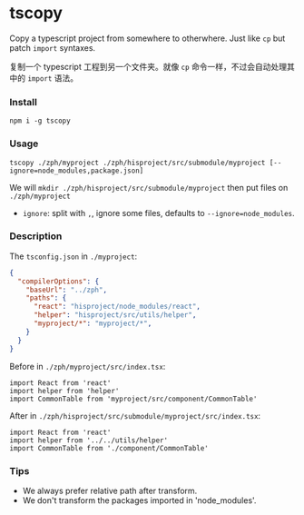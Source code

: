 # tscopy

Copy a typescript project from somewhere to otherwhere. Just like `cp` but patch `import` syntaxes.

复制一个 typescript 工程到另一个文件夹。就像 `cp` 命令一样，不过会自动处理其中的 `import` 语法。

### Install

`npm i -g tscopy`

### Usage

`tscopy ./zph/myproject ./zph/hisproject/src/submodule/myproject [--ignore=node_modules,package.json]`

We will `mkdir ./zph/hisproject/src/submodule/myproject` then put files on `./zph/myproject`

- `ignore`: split with `,`, ignore some files, defaults to `--ignore=node_modules`.

### Description

The `tsconfig.json` in `./myproject`:

```json
{
  "compilerOptions": {
    "baseUrl": "../zph",
    "paths": {
      "react": "hisproject/node_modules/react",
      "helper": "hisproject/src/utils/helper",
      "myproject/*": "myproject/*",
    }
  }
}
```

Before in `./zph/myproject/src/index.tsx`:

```tsx
import React from 'react'
import helper from 'helper'
import CommonTable from 'myproject/src/component/CommonTable'
```

After in `./zph/hisproject/src/submodule/myproject/src/index.tsx`:

```tsx
import React from 'react'
import helper from '../../utils/helper'
import CommonTable from './component/CommonTable'
```

### Tips

- We always prefer relative path after transform.
- We don't transform the packages imported in 'node_modules'.

